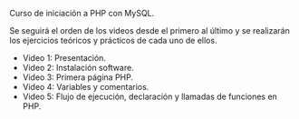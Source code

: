 Curso de iniciación a PHP con MySQL.

Se seguirá el orden de los videos desde el primero al último y se realizarán los ejercicios teóricos y prácticos de cada uno de ellos.

- Video 1: Presentación.
- Video 2: Instalación software.
- Video 3: Primera página PHP.
- Video 4: Variables y comentarios.
- Video 5: Flujo de ejecución, declaración y llamadas de funciones en PHP.